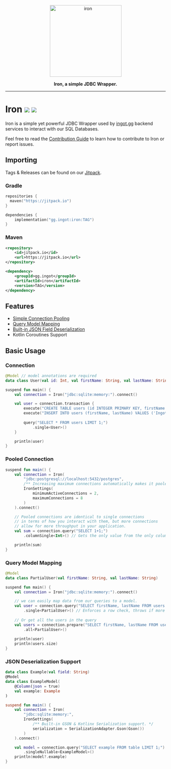 <a href="https://ingot.gg/">
    <p align="center">
        <img width="225" height="225" src="https://raw.githubusercontent.com/IngotGG/branding/master/branding.svg" alt="iron"/>
    </p>
</a>

<p align="center">
    <strong>Iron, a simple JDBC Wrapper.</strong>
</p>

--- 

# Iron [![](https://jitpack.io/v/gg.ingot/iron.svg)](https://jitpack.io/#gg.ingot/iron) [![](https://jitci.com/gh/IngotGG/iron/svg)](https://jitci.com/gh/IngotGG/iron)
 
Iron is a simple yet powerful JDBC Wrapper used by [ingot.gg](https://ingot.gg) backend services to interact
with our SQL Databases.

Feel free to read the [Contribution Guide](https://github.com/IngotGG/iron/blob/master/CONTRIBUTING.md) to learn how to contribute to Iron or report issues.

## Importing

Tags & Releases can be found on our [Jitpack](https://jitpack.io/#gg.ingot/iron).

### Gradle

```kts
repositories {
  maven("https://jitpack.io")
}

dependencies {
    implementation("gg.ingot:iron:TAG")
}
```
### Maven
```xml
<repository>
    <id>jitpack.io</id>
    <url>https://jitpack.io</url>
</repository>

<dependency>
    <groupId>gg.ingot</groupId>
    <artifactId>iron</artifactId>
    <version>TAG</version>
</dependency>
```

## Features
* [Simple Connection Pooling](#pooled-connection)
* [Query Model Mapping](#query-model-mapping)
* [Built-in JSON Field Deserialization](#json-deserialization-support)
* Kotlin Coroutines Support

## Basic Usage

### Connection
```kotlin
@Model // model annotations are required 
data class User(val id: Int, val firstName: String, val lastName: String)

suspend fun main() {
    val connection = Iron("jdbc:sqlite:memory:").connect()

    val user = connection.transaction {
        execute("CREATE TABLE users (id INTEGER PRIMARY KEY, firstName TEXT NOT NULL, lastName TEXT NOT NULL)")
        execute("INSERT INTO users (firstName, lastName) VALUES ('Ingot', 'Team')")
        
        query("SELECT * FROM users LIMIT 1;")
            .single<User>()
    }

    println(user)
}
```

### Pooled Connection

```kotlin
suspend fun main() {
    val connection = Iron(
        "jdbc:postgresql://localhost:5432/postgres",
        /** Increasing maximum connections automatically makes it pooled. */
        IronSettings(
            minimumActiveConnections = 2,
            maximumConnections = 8
        )
    ).connect()

    // Pooled connections are identical to single connections
    // in terms of how you interact with them, but more connections
    // allow for more throughput in your application.
    val sum = connection.query("SELECT 1+1;")
        .columnSingle<Int>() // Gets the only value from the only column, throws if there's more than 1 value or column

    println(sum)
}
```

### Query Model Mapping
```kotlin
@Model
data class PartialUser(val firstName: String, val lastName: String)

suspend fun main() {
    val connection = Iron("jdbc:sqlite:memory:").connect()

    // we can easily map data from our queries to a model.
    val user = connection.query("SELECT firstName, lastName FROM users LIMIT 1;")
        .single<PartialUser>() // Enforces a row check, throws if more or less than 1 is returned
    
    // Or get all the users in the query
    val users = connection.prepare("SELECT firstName, lastName FROM users WHERE age > ?", 18)
        .all<PartialUser>()
    
    println(user)
    println(users.size)
}
```

### JSON Deserialization Support
```kotlin
data class Example(val field: String)
@Model
data class ExampleModel(
    @Column(json = true)
    val example: Example
)

suspend fun main() {
    val connection = Iron(
        "jdbc:sqlite:memory:",
        IronSettings(
            /** Built-in GSON & Kotlinx Serialization support. */
            serialization = SerializationAdapter.Gson(Gson())
        )
    ).connect()

    val model = connection.query("SELECT example FROM table LIMIT 1;")
        .singleNullable<ExampleModel>()
    println(model?.example)
}
```
